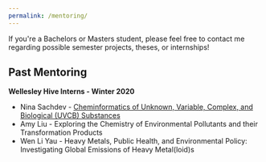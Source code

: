 ```yaml
---
permalink: /mentoring/
---
```


If you're a Bachelors or Masters student, please feel free to contact me regarding possible semester projects, theses, or internships!


## Past Mentoring

**Wellesley Hive Interns - Winter 2020**
* Nina Sachdev - [Cheminformatics of Unknown, Variable, Complex, and Biological (UVCB) Substances](https://ninasachdev.github.io/UVCB-MInChI/)
* Amy Liu - Exploring the Chemistry of Environmental Pollutants and their Transformation Products
* Wen Li Yau - Heavy Metals, Public Health, and Environmental Policy: Investigating Global Emissions of Heavy Metal(loid)s
